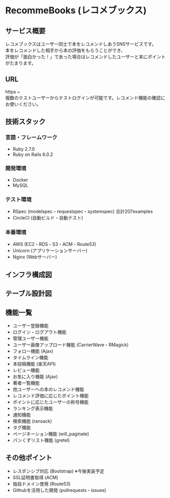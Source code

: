 # RecommeBooks (レコメブックス)

## サービス概要
レコメブックスはユーザー同士で本をレコメンドしあうSNSサービスです。  
本をレコメンドした相手から本の評価をもらうことができ、  
評価が「面白かった！」であった場合はレコメンドしたユーザーと本にポイントがたまります。

## URL
https ~  
複数のテストユーザーからテストログインが可能です。レコメンド機能の確認にお使いください。

## 技術スタック
### 言語・フレームワーク
- Ruby 2.7.0  
- Ruby on Rails 6.0.2
### 開発環境
- Docker  
- MySQL
### テスト環境
- RSpec (modelspec・requestspec・systemspec) 合計207examples  
- CircleCI (自動ビルド・自動テスト)
### 本番環境
- AWS (EC2・RDS・S3・ACM・Route53)  
- Unicorn (アプリケーションサーバー)  
- Nginx (Webサーバー)

## インフラ構成図

## テーブル設計図

## 機能一覧
- ユーザー登録機能
- ログイン・ログアウト機能
- 管理ユーザー機能
- ユーザー画像アップロード機能 (CarrierWave・RMagick)
- フォロー機能 (Ajax)
- タイムライン機能
- 本投稿機能 (楽天API)
- レビュー機能
- お気に入り機能 (Ajax)
- 著者一覧機能
- 他ユーザーへの本のレコメンド機能
- レコメンド評価に応じたポイント機能
- ポイントに応じたユーザーの称号機能
- ランキング表示機能
- 通知機能
- 検索機能 (ransack)
- タグ機能
- ページネーション機能 (will_paginate)
- パンくずリスト機能 (gretel)

## その他ポイント
- レスポンシブ対応 (Bootstrap) ※今後実装予定
- SSL証明書取得 (ACM)
- 独自ドメイン使用 (Route53)
- Githubを活用した開発 (pullrequests・issues)
